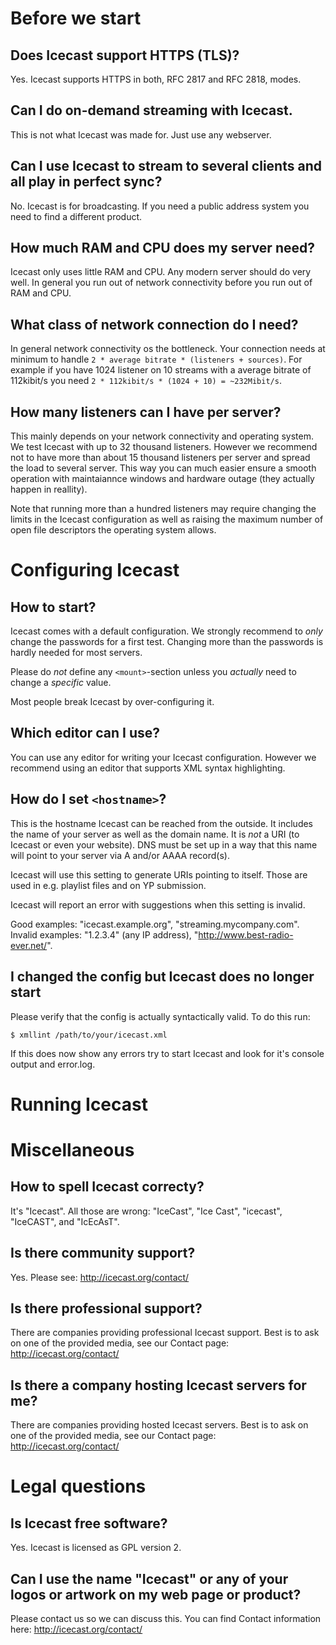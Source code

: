 # Before we start
## Does Icecast support HTTPS (TLS)?
Yes. Icecast supports HTTPS in both, RFC 2817 and RFC 2818, modes.

## Can I do on-demand streaming with Icecast.
This is not what Icecast was made for. Just use any webserver.

## Can I use Icecast to stream to several clients and all play in perfect sync?
No. Icecast is for broadcasting. If you need a public address system you need to find a different product.

## How much RAM and CPU does my server need?
Icecast only uses little RAM and CPU. Any modern server should do very well. In general you run out of network connectivity
before you run out of RAM and CPU.

## What class of network connection do I need?
In general network connectivity os the bottleneck. Your connection needs at minimum to handle
`2 * average bitrate * (listeners + sources)`.
For example if you have 1024 listener on 10 streams with a average bitrate of 112kibit/s you need
`2 * 112kibit/s * (1024 + 10) = ~232Mibit/s`.

## How many listeners can I have per server?
This mainly depends on your network connectivity and operating system. We test Icecast with up to 32 thousand listeners.
However we recommend not to have more than about 15 thousand listeners per server and spread the load to several server.
This way you can much easier ensure a smooth operation with maintaiannce windows and hardware outage
(they actually happen in reallity).

Note that running more than a hundred listeners may require changing the limits in the Icecast configuration as
well as raising the maximum number of open file descriptors the operating system allows.

# Configuring Icecast
## How to start?
Icecast comes with a default configuration. We strongly recommend to *only* change the passwords for a first test.
Changing more than the passwords is hardly needed for most servers.

Please do *not* define any `<mount>`-section unless you *actually* need to change a *specific* value.

Most people break Icecast by over-configuring it.

## Which editor can I use?
You can use any editor for writing your Icecast configuration. However we recommend using an editor that supports
XML syntax highlighting.

## How do I set `<hostname>`?
This is the hostname Icecast can be reached from the outside. It includes the name of your server as well as
the domain name. It is *not* a URI (to Icecast or even your website). DNS must be set up in a way that
this name will point to your server via A and/or AAAA record(s).

Icecast will use this setting to generate URIs pointing to itself. Those are used in e.g. playlist files and
on YP submission.

Icecast will report an error with suggestions when this setting is invalid.

Good examples: "icecast.example.org", "streaming.mycompany.com".
Invalid examples: "1.2.3.4" (any IP address), "http://www.best-radio-ever.net/".

## I changed the config but Icecast does no longer start
Please verify that the config is actually syntactically valid. To do this run:

    $ xmllint /path/to/your/icecast.xml

If this does now show any errors try to start Icecast and look for it's console output and error.log.

# Running Icecast

# Miscellaneous
## How to spell Icecast correcty?
It's "Icecast". All those are wrong: "IceCast", "Ice Cast", "icecast", "IceCAST", and "IcEcAsT".

## Is there community support?
Yes. Please see: http://icecast.org/contact/

## Is there professional support?
There are companies providing professional Icecast support.
Best is to ask on one of the provided media, see our Contact page: http://icecast.org/contact/

## Is there a company hosting Icecast servers for me?
There are companies providing hosted Icecast servers.
Best is to ask on one of the provided media, see our Contact page: http://icecast.org/contact/

# Legal questions
## Is Icecast free software?
Yes. Icecast is licensed as GPL version 2.

## Can I use the name "Icecast" or any of your logos or artwork on my web page or product?
Please contact us so we can discuss this.
You can find Contact information here: http://icecast.org/contact/

